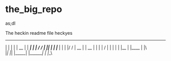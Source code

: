 # the_big_repo
as;dl

The heckin readme file heckyes
 _    _   ______   _______     _   _
| |  | |  |  __ |  |  _____|  | | / /
| |__| |  | |___   |  |       | |/ /
|  __  |  |  __ |  |  |       |   /
| |  | |  | |__    |  |____   | |\ \
|_|  |_|  |_____|  |_______|  | |_\_\
